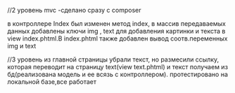 //2 уровень mvc -сделано сразу с composer

в контроллере Index был изменен метод index, в массив передаваемых данных добавлены ключи img , text для добавления картинки и текста в view index.phtml.В index.phtml также добавлен вывод соотв.переменных img и text

//3 уровень 
из главной страницы убрали текст, но размесили ссылку, которая переводит на страницу text(view text.phtml) и текст получаем из бд(реализована модель и ее всязь с контроллером). протестировано на локальной базе,все работает